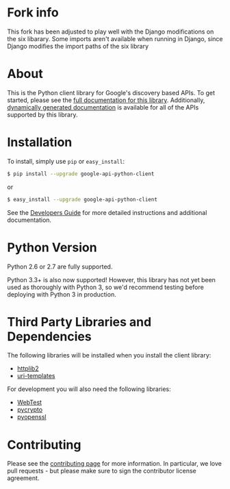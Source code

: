 # Fork info
This fork has been adjusted to play well with the Django modifications on the six libarary. Some imports aren't available when running in Django, since Django modifies the import paths of the six library

# About
This is the Python client library for Google's discovery based APIs. To get started, please see the [full documentation for this library](http://google.github.io/google-api-python-client). Additionally, [dynamically generated documentation](http://api-python-client-doc.appspot.com/) is available for all of the APIs supported by this library.


# Installation
To install, simply use `pip` or `easy_install`:

```bash
$ pip install --upgrade google-api-python-client
```
or
```bash
$ easy_install --upgrade google-api-python-client
```

See the [Developers Guide](https://developers.google.com/api-client-library/python/start/get_started) for more detailed instructions and additional documentation.

# Python Version
Python 2.6 or 2.7 are fully supported.

Python 3.3+ is also now supported! However, this library has not yet been used
as thoroughly with Python 3, so we'd recommend testing before deploying with
Python 3 in production.

# Third Party Libraries and Dependencies
The following libraries will be installed when you install the client library:
* [httplib2](https://github.com/jcgregorio/httplib2)
* [uri-templates](https://github.com/uri-templates/uritemplate-py)

For development you will also need the following libraries:
* [WebTest](http://pythonpaste.org/webtest/)
* [pycrypto](https://pypi.python.org/pypi/pycrypto)
* [pyopenssl](https://pypi.python.org/pypi/pyOpenSSL)

# Contributing
Please see the [contributing page](http://google.github.io/google-api-python-client/contributing.html) for more information. In particular, we love pull requests - but please make sure to sign the contributor license agreement.
